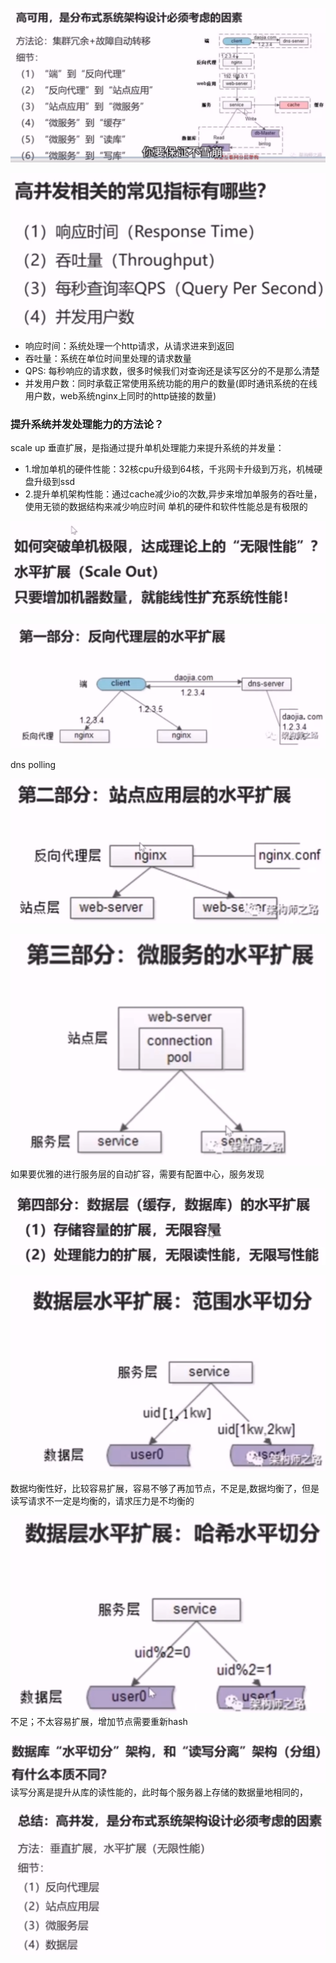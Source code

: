 ![](https://raw.githubusercontent.com/corykingsf/hack-system-design-pixel/main/imgSnipaste_2021-06-27_23-59-06.png)


![](https://raw.githubusercontent.com/corykingsf/hack-system-design-pixel/main/imgSnipaste_2021-06-28_00-01-13.png)
- 响应时间：系统处理一个http请求，从请求进来到返回
- 吞吐量：系统在单位时间里处理的请求数量
- QPS: 每秒响应的请求数，很多时候我们对查询还是读写区分的不是那么清楚
- 并发用户数：同时承载正常使用系统功能的用户的数量(即时通讯系统的在线用户数，web系统nginx上同时的http链接的数量)

### 提升系统并发处理能力的方法论？


scale up 垂直扩展，是指通过提升单机处理能力来提升系统的并发量：
- 1.增加单机的硬件性能：32核cpu升级到64核，千兆网卡升级到万兆，机械硬盘升级到ssd
- 2.提升单机架构性能：通过cache减少io的次数,异步来增加单服务的吞吐量，使用无锁的数据结构来减少响应时间
单机的硬件和软件性能总是有极限的

![](https://raw.githubusercontent.com/corykingsf/hack-system-design-pixel/main/imgSnipaste_2021-06-28_00-07-25.png)


![](https://raw.githubusercontent.com/corykingsf/hack-system-design-pixel/main/imgSnipaste_2021-06-28_08-44-57.png)

dns polling



![](https://raw.githubusercontent.com/corykingsf/hack-system-design-pixel/main/imgSnipaste_2021-06-28_08-46-28.png)



![](https://raw.githubusercontent.com/corykingsf/hack-system-design-pixel/main/imgSnipaste_2021-06-28_08-47-29.png)
如果要优雅的进行服务层的自动扩容，需要有配置中心，服务发现


![](https://raw.githubusercontent.com/corykingsf/hack-system-design-pixel/main/imgSnipaste_2021-06-28_08-49-22.png)

![](https://raw.githubusercontent.com/corykingsf/hack-system-design-pixel/main/imgSnipaste_2021-06-28_08-51-53.png)



数据均衡性好，比较容易扩展，容易不够了再加节点，不足是,数据均衡了，但是读写请求不一定是均衡的，请求压力是不均衡的



![](https://raw.githubusercontent.com/corykingsf/hack-system-design-pixel/main/imgSnipaste_2021-06-28_08-54-28.png)
不足；不太容易扩展，增加节点需要重新hash


![](https://raw.githubusercontent.com/corykingsf/hack-system-design-pixel/main/imgSnipaste_2021-06-28_08-58-06.png)
读写分离是提升从库的读性能的，此时每个服务器上存储的数据量地相同的，

![](https://raw.githubusercontent.com/corykingsf/hack-system-design-pixel/main/imgSnipaste_2021-06-28_08-59-43.png)
